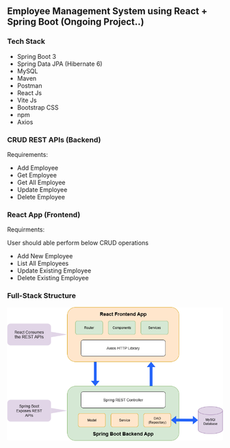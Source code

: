 







































## Employee Management System using React + Spring Boot (Ongoing Project..)

### Tech Stack
- Spring Boot 3
- Spring Data JPA (Hibernate 6)
- MySQL
- Maven
- Postman
- React Js
- Vite Js
- Bootstrap CSS
- npm
- Axios

### CRUD REST APIs (Backend)

Requirements:
- Add Employee
- Get Employee
- Get All Employee
- Update Employee
- Delete Employee

### React App (Frontend)

Requirments:

User should able perform below CRUD operations
- Add New Employee
- List All Employees
- Update Existing Employee
- Delete Existing Employee

### Full-Stack Structure
<p align="center" ><img  src = "screenshots/em.png?raw=true" width = 700px></p>
